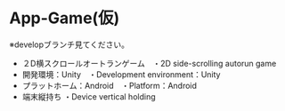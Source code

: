 # App-Game(仮)　

※developブランチ見てください。
* ２D横スクロールオートランゲーム　・2D side-scrolling autorun game
* 開発環境：Unity　・Development environment：Unity
* プラットホーム：Android　・Platform：Android 
* 端末縦持ち ・Device vertical holding

